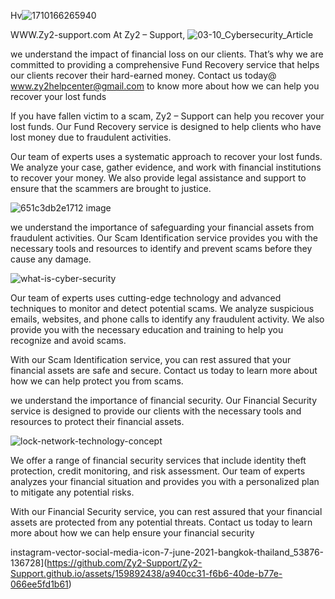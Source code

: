 Hv![1710166265940](https://github.com/Zy2-Support/Zy2-Support.github.io/assets/159892438/e4748e4e-5454-4fc9-b8bd-d5d03c4d9c55)

 WWW.Zy2-support.com
 At Zy2 – Support, 
![03-10_Cybersecurity_Article](https://github.com/Zy2-Support/Zy2-Support.github.io/assets/159892438/9ca3f16b-0119-4b10-9520-c32ffe525292)



we understand the impact of financial loss on our clients. That’s why we are committed to providing a comprehensive Fund Recovery service that helps our clients recover their hard-earned money. Contact us today@ www.zy2helpcenter@gmail.com to know more about how we can help you recover your lost funds                                                        


If you have fallen victim to a scam, Zy2 – Support can help you recover your lost funds. Our Fund Recovery service is designed to help clients who have lost money due to fraudulent activities.

Our team of experts uses a systematic approach to recover your lost funds. We analyze your case, gather evidence, and work with financial institutions to recover your money. We also provide legal assistance and support to ensure that the scammers are brought to justice.

![651c3db2e1712 image](https://github.com/Zy2-Support/Zy2-Support.github.io/assets/159892438/f5eeb865-f735-4bcc-9578-6f79fb31bdd5)










we understand the importance of safeguarding your financial assets from fraudulent activities. Our Scam Identification service provides you with the necessary tools and resources to identify and prevent scams before they cause any damage.

![what-is-cyber-security](https://github.com/Zy2-Support/Zy2-Support.github.io/assets/159892438/15a50436-4053-43b6-b707-1419f3b9e3fa)


Our team of experts uses cutting-edge technology and advanced techniques to monitor and detect potential scams. We analyze suspicious emails, websites, and phone calls to identify any fraudulent activity. We also provide you with the necessary education and training to help you recognize and avoid scams.

With our Scam Identification service, you can rest assured that your financial assets are safe and secure. Contact us today to learn more about how we can help protect you from scams.




we understand the importance of financial security. Our Financial Security service is designed to provide our clients with the necessary tools and resources to protect their financial assets.

![lock-network-technology-concept](https://github.com/Zy2-Support/Zy2-Support.github.io/assets/159892438/3a2d1aff-b0fb-4d6c-8add-1e2f1969d942)


We offer a range of financial security services that include identity theft protection, credit monitoring, and risk assessment. Our team of experts analyzes your financial situation and provides you with a personalized plan to mitigate any potential risks.

With our Financial Security service, you can rest assured that your financial assets are protected from any potential threats. Contact us today to learn more about how we can help ensure your financial security












instagram-vector-social-media-icon-7-june-2021-bangkok-thailand_53876-136728](https://github.com/Zy2-Support/Zy2-Support.github.io/assets/159892438/a940cc31-f6b6-40de-b77e-066ee5fd1b61)




